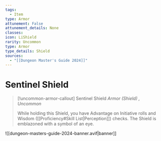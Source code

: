 ```yaml
---
tags:
  - Item
type: Armor
attunement: False
attunement_details: None
classes:
icon: LiShield
rarity: Uncommon
type: Armor
type_details: Shield
sources: 
  - "[[Dungeon Master's Guide 2024]]"
---
```

# Sentinel Shield
>[!uncommon-armor-callout] Sentinel Shield
>_Armor (Shield) , Uncommon_
>
>While holding this Shield, you have Advantage on Initiative rolls and Wisdom ([[Proficiency#Skill List\|Perception]]) checks. The Shield is emblazoned with a symbol of an eye.
>


![[dungeon-masters-guide-2024-banner.avif|banner]]